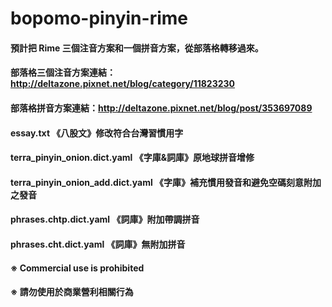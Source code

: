 # bopomo-pinyin-rime
#### 預計把 Rime 三個注音方案和一個拼音方案，從部落格轉移過來。
#### 部落格三個注音方案連結：http://deltazone.pixnet.net/blog/category/11823230
#### 部落格拼音方案連結：http://deltazone.pixnet.net/blog/post/353697089
#### 
#### essay.txt 《八股文》修改符合台灣習慣用字
#### terra_pinyin_onion.dict.yaml 《字庫&詞庫》原地球拼音增修
#### terra_pinyin_onion_add.dict.yaml 《字庫》補充慣用發音和避免空碼刻意附加之發音
#### phrases.chtp.dict.yaml 《詞庫》附加帶調拼音
#### phrases.cht.dict.yaml 《詞庫》無附加拼音
#### 
#### ※ Commercial use is prohibited
#### ※ 請勿使用於商業營利相關行為
